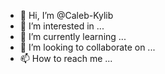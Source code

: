 - 👋 Hi, I’m @Caleb-Kylib
- 👀 I’m interested in ...
- 🌱 I’m currently learning ...
- 💞️ I’m looking to collaborate on ...
- 📫 How to reach me ...

<!---
Caleb-Kylib/Caleb-Kylib is a ✨ special ✨ repository because its `README.md` (this file) appears on your GitHub profile.
You can click the Preview link to take a look at your changes.
--->
